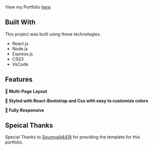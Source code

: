 <!--
 <h2 align="center">
  Portfolio Website - v2.0<br/>
  <a href="https://soumyajit.vercel.app/" target="_blank">soumyajit.tech</a>
</h2>
<div align="center">
  <img alt="Demo" src="./Images/readme-img1.png" />
</div>

<br/>
-->
View my Portfolio [here](https://jvill171.github.io/Portfolio)

## Built With
This project was built using these technologies.

- React.js
- Node.js
- Express.js
- CSS3
- VsCode

## Features

**📖 Multi-Page Layout**

**🎨 Styled with React-Bootstrap and Css with easy to customize colors**

**📱 Fully Responsive**


## Speical Thanks

Special Thanks to [Soumyajit4419](https://github.com/soumyajit4419/Portfolio) for providing the templete for this portfolio.
